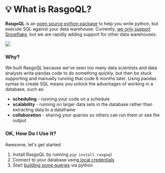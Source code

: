 # 💡 What is RasgoQL?

**RasgoQL** is an [open source python package](https://github.com/rasgointelligence/RasgoQL) to help you write python, but execute SQL against your data warehouse. Currently, [we only support Snowflake](datawarehouses/), but we are rapidly adding support for other data warehouses.&#x20;

![](.gitbook/assets/rasgoql\_visual.png)

### Why?

We built RasgoQL because we've seen too many data scientists and data analysts write pandas code to do something quickly, but then be stuck supporting and manually running that code 6 months later. Using pandas syntax to create SQL means you unlock the advantages of working in a database, such as:

* **scheduling** - running your code on a schedule
* **scalability** - running on larger data sets in the database rather than extracting data to a dataframe
* **collaboration** - sharing your queries so others can run them or see the output

### OK, How Do I Use It?

Awesome, let's get started.

1. Install RasgoQL by running `pip install rasgoql` &#x20;
2. Connect to your database using[ local credentials](workflows/connecting-to-a-datawarehouse.md)
3. Start [building some queries](workflows/creating-sql-chains.md) via python

